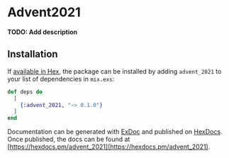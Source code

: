 # Advent2021

**TODO: Add description**

## Installation

If [available in Hex](https://hex.pm/docs/publish), the package can be installed
by adding `advent_2021` to your list of dependencies in `mix.exs`:

```elixir
def deps do
  [
    {:advent_2021, "~> 0.1.0"}
  ]
end
```

Documentation can be generated with [ExDoc](https://github.com/elixir-lang/ex_doc)
and published on [HexDocs](https://hexdocs.pm). Once published, the docs can
be found at [https://hexdocs.pm/advent_2021](https://hexdocs.pm/advent_2021).

